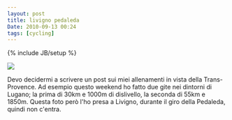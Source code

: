 ```yaml
---
layout: post
title: livigno pedaleda
Date: 2010-09-13 00:24
tags: [cycling]
---
```

{% include JB/setup %} 

![](http://dl.dropbox.com/u/179731/1111846972.jpg)

Devo decidermi a scrivere un post sui miei allenamenti in vista della Trans-
Provence. Ad esempio questo weekend ho fatto due gite nei dintorni di Lugano;
la prima di 30km e 1000m di dislivello, la seconda di 55km e 1850m. Questa
foto però l'ho presa a Livigno, durante il giro della Pedaleda, quindi non
c'entra.
